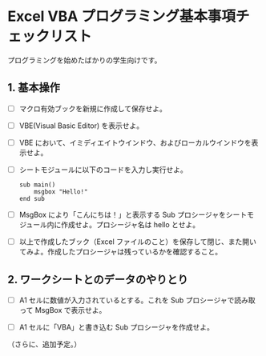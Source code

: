 Excel VBA プログラミング基本事項チェックリスト
========================================

プログラミングを始めたばかりの学生向けです。

## 1. 基本操作

- [ ] マクロ有効ブックを新規に作成して保存せよ。
- [ ] VBE(Visual Basic Editor) を表示せよ。
- [ ] VBE において、イミディエイトウインドウ、およびローカルウインドウを表示せよ。
- [ ] シートモジュールに以下のコードを入力し実行せよ。
  ```bas
  sub main()
      msgbox "Hello!"
  end sub
  ```
- [ ] MsgBox により「こんにちは！」と表示する Sub プロシージャをシートモジュール内に作成せよ。プロシージャ名は hello とせよ。
- [ ] 以上で作成したブック（Excel ファイルのこと）を保存して閉じ、また開いてみよ。作成したプロシージャは残っているかを確認すること。


## 2. ワークシートとのデータのやりとり
- [ ] A1 セルに数値が入力されているとする。これを Sub プロシージャで読み取って MsgBox で表示せよ。
- [ ] A1 セルに「VBA」と書き込む Sub プロシージャを作成せよ。


（さらに、追加予定。）
